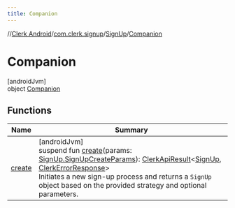 ```yaml
---
title: Companion
---
```

//[Clerk Android](../../../../index.html)/[com.clerk.signup](../../index.html)/[SignUp](../index.html)/[Companion](index.html)



# Companion



[androidJvm]\
object [Companion](index.html)



## Functions


| Name | Summary |
|---|---|
| [create](create.html) | [androidJvm]<br>suspend fun [create](create.html)(params: [SignUp.SignUpCreateParams](../-sign-up-create-params/index.html)): [ClerkApiResult](../../../com.clerk.network.serialization/-clerk-api-result/index.html)&lt;[SignUp](../index.html), [ClerkErrorResponse](../../../com.clerk.model.error/-clerk-error-response/index.html)&gt;<br>Initiates a new sign-up process and returns a `SignUp` object based on the provided strategy and optional parameters. |

